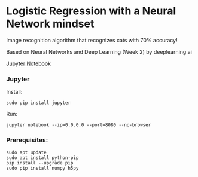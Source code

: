 # Logistic Regression with a Neural Network mindset

Image recognition algorithm that recognizes cats with 70% accuracy!

Based on Neural Networks and Deep Learning (Week 2) by deeplearning.ai

[Jupyter Notebook](https://github.com/EN10/cat-classifier/blob/master/Logistic%2BRegression%2Bwith%2Ba%2BNeural%2BNetwork%2Bmindset%2Bv4.ipynb)

### Jupyter

Install:

    sudo pip install jupyter

Run:

    jupyter notebook --ip=0.0.0.0 --port=8080 --no-browser

### Prerequisites:

    sudo apt update
    sudo apt install python-pip
    pip install --upgrade pip
    sudo pip install numpy h5py